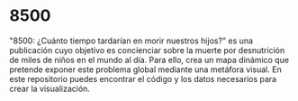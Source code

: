 # 8500
"8500: ¿Cuánto tiempo tardarían en morir nuestros hijos?" es una publicación cuyo objetivo es concienciar sobre la muerte por desnutrición de miles de niños en el mundo al día. Para ello, crea un mapa dinámico que pretende exponer este problema global mediante una metáfora visual. 
En este repositorio puedes encontrar el código y los datos necesarios para crear la visualización.
